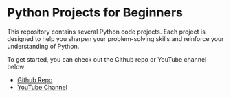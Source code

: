 # Python Projects for Beginners

This repository contains several Python code projects. Each project is designed to help you sharpen your problem-solving skills and reinforce your understanding of Python.

To get started, you can check out the Github repo or YouTube channel below:

- [Github Repo](https://github.com/mosh-hamedani/python-projects-for-beginners "Python projects for beginners")
- [YouTube Channel](https://www.youtube.com/c/programmingwithmosh "Python projects for beginners")
